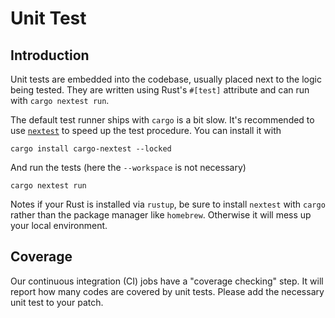# Unit Test

## Introduction

Unit tests are embedded into the codebase, usually placed next to the logic being tested.
They are written using Rust's `#[test]` attribute and can run with `cargo nextest run`.

The default test runner ships with `cargo` is a bit slow. It's recommended to use
[`nextest`](https://nexte.st/) to speed up the test procedure. You can install it with

```shell
cargo install cargo-nextest --locked
```

And run the tests (here the `--workspace` is not necessary)

```shell
cargo nextest run
```

Notes if your Rust is installed via `rustup`, be sure to install `nextest` with `cargo` rather
than the package manager like `homebrew`. Otherwise it will mess up your local environment.

## Coverage

Our continuous integration (CI) jobs have a "coverage checking" step. It will report how many
codes are covered by unit tests. Please add the necessary unit test to your patch.
